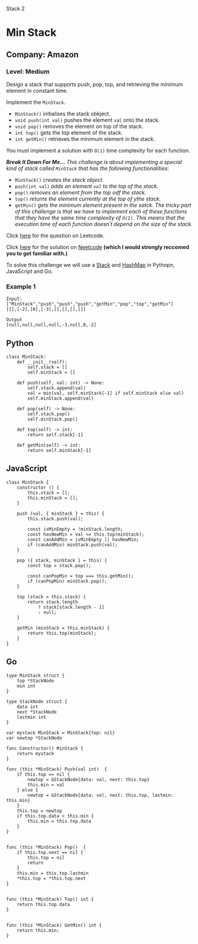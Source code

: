 Stack 2
# Min Stack
## Company: Amazon
### Level: Medium

Design a stack that supports push, pop, top, and retrieving the minimum element in constant time.

Implement the `MinStack`.
- `MinStack()` initialises the stack obkject.
- `void push(int val)` pushes the element `val` onto the stack.
- `void pop()` removes the element on top of the stack.
- `int top()` gets the top element of the stack.
- `int getMin()` retrieves the minimum element in the stack.

You must implement a solution with `O(1)` time complexity for each function.

***Break It Down For Me...***
*This challenge is about implementing a special kind of stack called `MinStack` that has the following functionalities:*
- `MinStack()` *creates the stack object.*
- `push(int val)` *adds an element `val` to the top of the stack.*
- `pop()` *removes an element from the top odf the stack.*
- `top()` *returns the element currently at the top of ythe stack.*
- `getMin()` *gets the minimum element present in the satck.*
*The tricky part of this challenge is that we have to implement each of these functions that they have the same time complexity of `O(1)`.*
*This means that the execution time of each function doesn't depend on the size of the stack.*

Click [here](https://leetcode.com/problems/min-stack/) for the question on Leetcode.

Click [here](https://www.youtube.com/watch?v=qkLl7nAwDPo) for the solution on [Neetcode](https://neetcode.io/) **(which I would strongly reccomed you to get familiar with.)**

To solve this challenge we will use a [Stack](https://www.geeksforgeeks.org/introduction-to-stack-data-structure-and-algorithm-tutorials/) and [HashMap](https://stackoverflow.com/questions/2592043/what-is-a-hash-map-in-programming-and-where-can-it-be-used) in Pythopn, JavaScript and Go.

### Example 1
```
Input: 
["MinStack","push","push","push","getMin","pop","top","getMin"]
[[],[-2],[0],[-3],[],[],[],[]]

Output
[null,null,null,null,-3,null,0,-2]
```

## Python
```
class MinStack:
    def __init__(self):
        self.stack = []
        self.minStack = []

    def push(self, val: int) -> None:
        self.stack.append(val)
        val = min(val, self.minStack[-1] if self.minStack else val)
        self.minStack.append(val)

    def pop(self) -> None:
        self.stack.pop()
        self.minStack.pop()

    def top(self) -> int:
        return self.stack[-1]

    def getMin(self) -> int:
        return self.minStack[-1]
```

## JavaScript
```
class MinStack {
    constructor () {
        this.stack = [];
        this.minStack = [];
    }

    push (val, { minStack } = this) {
        this.stack.push(val);             

        const isMinEmpty = !minStack.length;
        const hasNewMin = val <= this.top(minStack);
        const canAddMin = isMinEmpty || hasNewMin;
        if (canAddMin) minStack.push(val);
    }

    pop ({ stack, minStack } = this) {
        const top = stack.pop();      

        const canPopMin = top === this.getMin();
        if (canPopMin) minStack.pop();
    }

    top (stack = this.stack) {
        return stack.length
            ? stack[stack.length - 1]
            : null;
    }

    getMin (minStack = this.minStack) {
        return this.top(minStack); 
    }
}
```

## Go
```
type MinStack struct {
    top *StackNode
    min int
}

type StackNode struct {
	data int
	next *StackNode
    lastmin int
}

var mystack MinStack = MinStack{top: nil}
var newtop *StackNode

func Constructor() MinStack {
    return mystack
}

func (this *MinStack) Push(val int)  {
    if this.top == nil {
        newtop = &StackNode{data: val, next: this.top}
        this.min = val
    } else {
        newtop = &StackNode{data: val, next: this.top, lastmin: this.min}
    }
    this.top = newtop
    if this.top.data < this.min {
        this.min = this.top.data
    }
}


func (this *MinStack) Pop()  {
    if this.top.next == nil {
        this.top = nil
        return
    } 
    this.min = this.top.lastmin
    *this.top = *this.top.next
}


func (this *MinStack) Top() int {
    return this.top.data
}


func (this *MinStack) GetMin() int {
    return this.min; 
}
```